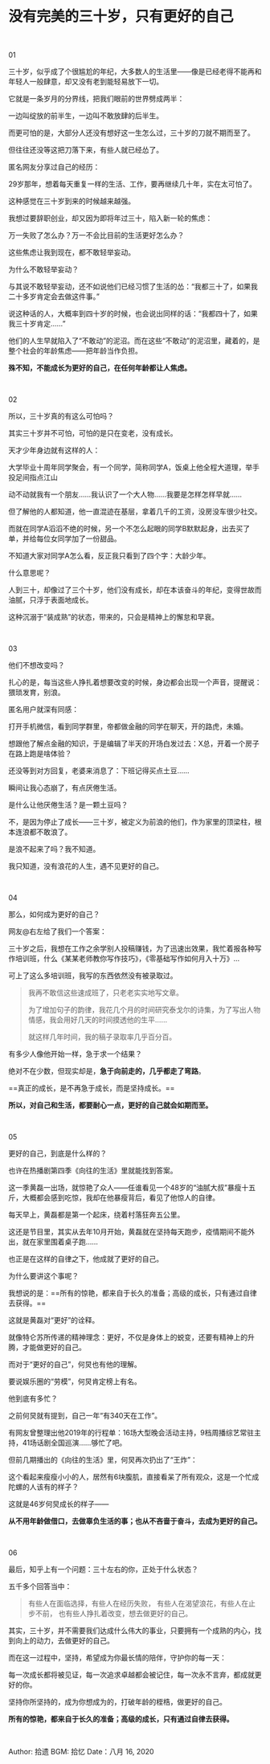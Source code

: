 # 没有完美的三十岁，只有更好的自己

<br>

01

三十岁，似乎成了个很尴尬的年纪，大多数人的生活里——像是已经老得不能再和年轻人一般肆意，却又没有老到能轻易放下一切。

它就是一条岁月的分界线，把我们眼前的世界劈成两半：

一边叫绽放的前半生，一边叫不敢放肆的后半生。

而更可怕的是，大部分人还没有想好这一生怎么过，三十岁的刀就不期而至了。

但往往还没等这把刀落下来，有些人就已经怂了。

匿名网友分享过自己的经历：

29岁那年，想着每天重复一样的生活、工作，要再继续几十年，实在太可怕了。

这种感觉在三十岁到来的时候越来越强。

我想过要辞职创业，却又因为即将年过三十，陷入新一轮的焦虑：

万一失败了怎么办？万一不会比目前的生活更好怎么办？

这些焦虑让我到现在，都不敢轻举妄动。

为什么不敢轻举妄动？

与其说不敢轻举妄动，还不如说他们已经习惯了生活的怂：“我都三十了，如果我二十多岁肯定会去做这件事。”

说这种话的人，大概率到四十岁的时候，也会说出同样的话：“我都四十了，如果我三十岁肯定……”

他们的人生早就陷入了“不敢动”的泥沼。而在这些“不敢动”的泥沼里，藏着的，是整个社会的年龄焦虑——把年龄当作负担。

**殊不知，不能成长为更好的自己，在任何年龄都让人焦虑。**

<br>

02

所以，三十岁真的有这么可怕吗？

其实三十岁并不可怕，可怕的是只在变老，没有成长。

天才少年身边就有这样的人：

大学毕业十周年同学聚会，有一个同学，简称同学A，饭桌上他全程大道理，举手投足间指点江山

动不动就我有一个朋友……我认识了一个大人物……我要是怎样怎样早就……

但了解他的人都知道，他一直混迹在基层，拿着几千的工资，没房没车很少社交。

而就在同学A滔滔不绝的时候，另一个不怎么起眼的同学B默默起身，出去买了单，并给每位女同学加了一份甜品。

不知道大家对同学A怎么看，反正我只看到了四个字：大龄少年。

什么意思呢？

人到三十，却像过了三个十岁，他们没有成长，却在本该奋斗的年纪，变得世故而油腻，只浮于表面地成长。

这种沉溺于“装成熟”的状态，带来的，只会是精神上的懈怠和早衰。

<br>

03

他们不想改变吗？

扎心的是，每当这些人挣扎着想要改变的时候，身边都会出现一个声音，提醒说：猥琐发育，别浪。

匿名用户就深有同感：

打开手机微信，看到同学群里，帝都做金融的同学在聊天，开的路虎，未婚。

想跟他了解点金融的知识，于是编辑了半天的开场白发过去：X总，开着一个房子在路上跑是啥体验？

还没等到对方回复，老婆来消息了：下班记得买点土豆……

瞬间让我心态崩了，有点厌倦生活。

是什么让他厌倦生活？是一颗土豆吗？

不，是因为停止了成长——三十岁，被定义为前浪的他们，作为家里的顶梁柱，根本连浪都不敢浪了。

是浪不起来了吗？我不知道。

我只知道，没有浪花的人生，遇不见更好的自己。

<br>

04

那么，如何成为更好的自己？

网友@右左给了我们一个答案：

三十岁之后，我想在工作之余学别人投稿赚钱，为了迅速出效果，我忙着报各种写作培训班，什么《某某老师教你写作技巧》，《零基础写作如何月入十万》…

可上了这么多培训班，我写的东西依然没有被录取过。

> 我再不敢信这些速成班了，只老老实实地写文章。
>
> 为了增加句子的韵律，我花几个月的时间研究泰戈尔的诗集，为了写出人物情感，我会用好几天的时间摸透他的生平……
>
> 就这样几年时间，我的稿子录取率几乎百分百。

有多少人像他开始一样，急于求一个结果？

绝对不在少数，但现实却是，**急于向前走的，几乎都走了弯路**。

==真正的成长，是不再急于成长，而是坚持成长。==

**所以，对自己和生活，都要耐心一点，更好的自己就会如期而至。**

<br>

05

更好的自己，到底是什么样的？

也许在热播剧第四季《向往的生活》里就能找到答案。

这一季黄磊一出场，就惊艳了众人——任谁看见一个48岁的“油腻大叔”暴瘦十五斤，大概都会感到吃惊，我却在他暴瘦背后，看见了他惊人的自律。

每天早上，黄磊都是第一个起床，绕着村落狂奔五公里。

这还是节目里，其实从去年10月开始，黄磊就在坚持每天跑步，疫情期间不能外出，就在家里围着桌子跑……

也正是在这样的自律之下，他成就了更好的自己。

为什么要讲这个事呢？

我想说的是：==所有的惊艳，都来自于长久的准备；高级的成长，只有通过自律去获得。==

这就是黄磊对“更好”的诠释。

就像特仑苏所传递的精神理念：更好，不仅是身体上的蜕变，还要有精神上的升腾，才能做更好的自己。

而对于“更好的自己”，何炅也有他的理解。

要说娱乐圈的“劳模”，何炅肯定榜上有名。

他到底有多忙？

之前何炅就有提到，自己一年“有340天在工作”。

有网友曾整理出他2019年的行程单：16场大型晚会活动主持，9档周播综艺常驻主持，41场话剧全国巡演……够忙了吧。

但前几期播出的《向往的生活》里，何炅再次扔出了“王炸”：

这个看起来瘦瘦小小的人，居然有6块腹肌，直接看呆了所有观众，这是一个忙成陀螺的人该有的样子？

这就是46岁何炅成长的样子——

**从不用年龄做借口，去做辜负生活的事；也从不吝啬于奋斗，去成为更好的自己。**

<br>

06

最后，知乎上有一个问题：三十左右的你，正处于什么状态？

五千多个回答当中：

> 有些人在面临选择，有些人在经历失败，
> 有些人在渴望浪花，有些人在止步不前，
> 也有些人挣扎着改变，想去做更好的自己。

其实，三十岁，并不需要我们达成什么伟大的事业，只要拥有一个成熟的内心，找到向上的动力，去做更好的自己。

而在这一过程中，坚持，希望成为你最长情的陪伴，守护你的每一天：

每一次成长都将被见证，每一次追求卓越都会被记住，每一次永不言弃，都成就更好的你。

坚持你所坚持的，成为你想成为的，打破年龄的桎梏，做更好的自己。

**所有的惊艳，都来自于长久的准备；高级的成长，只有通过自律去获得。**

<br>

Author: 拾遗
BGM: 拾忆
Date：八月 16, 2020